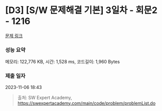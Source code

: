 # [D3] [S/W 문제해결 기본] 3일차 - 회문2 - 1216 

[문제 링크](https://swexpertacademy.com/main/code/problem/problemDetail.do?contestProbId=AV14Rq5aABUCFAYi) 

### 성능 요약

메모리: 122,776 KB, 시간: 1,528 ms, 코드길이: 1,960 Bytes

### 제출 일자

2023-11-06 18:43



> 출처: SW Expert Academy, https://swexpertacademy.com/main/code/problem/problemList.do